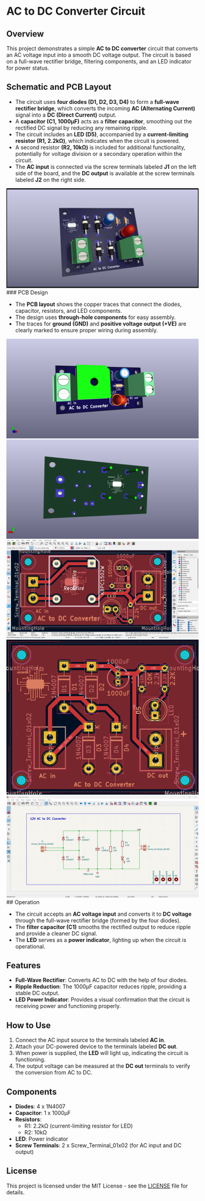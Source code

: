 
# AC to DC Converter Circuit

## Overview

This project demonstrates a simple **AC to DC converter** circuit that converts an AC voltage input into a smooth DC voltage output. The circuit is based on a full-wave rectifier bridge, filtering components, and an LED indicator for power status.

## Schematic and PCB Layout

- The circuit uses **four diodes (D1, D2, D3, D4)** to form a **full-wave rectifier bridge**, which converts the incoming **AC (Alternating Current)** signal into a **DC (Direct Current)** output.
- A **capacitor (C1, 1000µF)** acts as a **filter capacitor**, smoothing out the rectified DC signal by reducing any remaining ripple.
- The circuit includes an **LED (D5)**, accompanied by a **current-limiting resistor (R1, 2.2kΩ)**, which indicates when the circuit is powered.
- A second resistor **(R2, 10kΩ)** is included for additional functionality, potentially for voltage division or a secondary operation within the circuit.
- The **AC input** is connected via the screw terminals labeled **J1** on the left side of the board, and the **DC output** is available at the screw terminals labeled **J2** on the right side.
<img src = "/images/PCB design.png">
### PCB Design

- The **PCB layout** shows the copper traces that connect the diodes, capacitor, resistors, and LED components.
- The design uses **through-hole components** for easy assembly.
- The traces for **ground (GND)** and **positive voltage output (+VE)** are clearly marked to ensure proper wiring during assembly.
<img src ="images/upgraded2.png">
<img src ="images/upgraded.png">
<img src ="images/upgraded2.1.png">
<img src ="/images/overlay.png">
</br>
<img src ="/images/schematic.png">
## Operation

- The circuit accepts an **AC voltage input** and converts it to **DC voltage** through the full-wave rectifier bridge (formed by the four diodes).
- The **filter capacitor (C1)** smooths the rectified output to reduce ripple and provide a cleaner DC signal.
- The **LED** serves as a **power indicator**, lighting up when the circuit is operational.

## Features

- **Full-Wave Rectifier**: Converts AC to DC with the help of four diodes.
- **Ripple Reduction**: The 1000µF capacitor reduces ripple, providing a stable DC output.
- **LED Power Indicator**: Provides a visual confirmation that the circuit is receiving power and functioning properly.

## How to Use

1. Connect the AC input source to the terminals labeled **AC in**.
2. Attach your DC-powered device to the terminals labeled **DC out**.
3. When power is supplied, the **LED** will light up, indicating the circuit is functioning.
4. The output voltage can be measured at the **DC out** terminals to verify the conversion from AC to DC.

## Components

- **Diodes**: 4 x 1N4007
- **Capacitor**: 1 x 1000µF
- **Resistors**:
  - R1: 2.2kΩ (current-limiting resistor for LED)
  - R2: 10kΩ
- **LED**: Power indicator
- **Screw Terminals**: 2 x Screw_Terminal_01x02 (for AC input and DC output)

## License

This project is licensed under the MIT License - see the [LICENSE](LICENSE) file for details.

